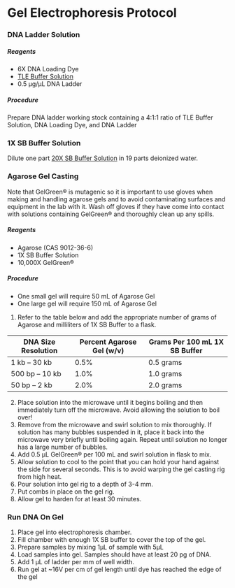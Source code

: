 # Gel Electrophoresis Protocol


### DNA Ladder Solution
##### Reagents
- 6X DNA Loading Dye
- [TLE Buffer Solution](https://kerrycobb.github.io/lab-protocols/tle.html)
- 0.5 &micro;g/&micro;L DNA Ladder
##### Procedure
Prepare DNA ladder working stock containing a 4:1:1 ratio of TLE Buffer Solution, DNA Loading Dye, and DNA Ladder


### 1X SB Buffer Solution
Dilute one part [20X SB Buffer Solution](https://kerrycobb.github.io/lab-protocols/sb.html) in 19 parts deionized water.


### Agarose Gel Casting
Note that GelGreen&reg; is mutagenic so it is important to use gloves when making and handling agarose gels and to avoid contaminating surfaces and equipment in the lab with it. Wash off gloves if they have come into contact with solutions containing GelGreen&reg; and thoroughly clean up any spills.
##### Reagents
- Agarose (CAS 9012-36-6)
- 1X SB Buffer Solution
- 10,000X GelGreen&reg;

<div style="page-break-after: always;"></div>

##### Procedure
- One small gel will require 50 mL of Agarose Gel
- One large gel will require 150 mL of Agarose Gel

1. Refer to the table below and add the appropriate number of grams of Agarose and milliliters of 1X SB Buffer to a flask.

| DNA Size Resolution   | Percent Agarose Gel (w/v) | Grams Per 100 mL 1X SB Buffer|
| --------------------- | ------------------------- | ---------------------------- |
| 1 kb &ndash; 30 kb   | 0.5%                      | 0.5 grams                    |
| 500 bp &ndash; 10 kb | 1.0%                      | 1.0 grams                    |
| 50 bp &ndash; 2 kb   | 2.0%                      | 2.0 grams                    |


2. Place solution into the microwave until it begins boiling and then immediately turn off the microwave. Avoid allowing the solution to boil over!
3. Remove from the microwave and swirl solution to mix thoroughly. If solution has many bubbles suspended in it, place it back into the microwave very briefly until boiling again. Repeat until solution no longer has a large number of bubbles.
4. Add 0.5 &micro;L GelGreen&reg; per 100 mL and swirl solution in flask to mix.
5. Allow solution to cool to the point that you can hold your hand against the side for several seconds. This is to avoid warping the gel casting rig from high heat.
6. Pour solution into gel rig to a depth of 3-4 mm.
7. Put combs in place on the gel rig.
8. Allow gel to harden for at least 30 minutes.


### Run DNA On Gel
1. Place gel into electrophoresis chamber.
2. Fill chamber with enough 1X SB buffer to cover the top of the gel.
3. Prepare samples by mixing 1&micro;L of sample with 5&micro;L
4. Load samples into gel. Samples should have at least 20 pg of DNA.
3. Add 1 &micro;L of ladder per mm of well width.
5. Run gel at ~16V per cm of gel length until dye has reached the edge of the gel
